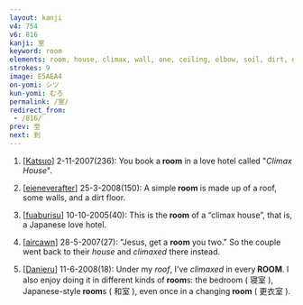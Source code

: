 ```yaml
---
layout: kanji
v4: 754
v6: 816
kanji: 室
keyword: room
elements: room, house, climax, wall, one, ceiling, elbow, soil, dirt, ground
strokes: 9
image: E5AEA4
on-yomi: シツ
kun-yomi: むろ
permalink: /室/
redirect_from:
 - /816/
prev: 至
next: 到
---
```


1) [<a href="http://kanji.koohii.com/profile/Katsuo">Katsuo</a>] 2-11-2007(236): You book a<strong> room</strong> in a love hotel called &quot;<em>Climax House</em>&quot;.

2) [<a href="http://kanji.koohii.com/profile/eieneverafter">eieneverafter</a>] 25-3-2008(150): A simple<strong> room</strong> is made up of a roof, some walls, and a dirt floor.

3) [<a href="http://kanji.koohii.com/profile/fuaburisu">fuaburisu</a>] 10-10-2005(40): This is the<strong> room</strong> of a “climax house”, that is, a Japanese love hotel.

4) [<a href="http://kanji.koohii.com/profile/aircawn">aircawn</a>] 28-5-2007(27): &quot;Jesus, get a <strong>room</strong> you two.&quot; So the couple went back to their <em>house</em> and <em>climaxed</em> there instead.

5) [<a href="http://kanji.koohii.com/profile/Danieru">Danieru</a>] 11-6-2008(18): Under my <em>roof</em>, I&#039;ve <em>climaxed</em> in every<strong> ROOM</strong>. I also enjoy doing it in different kinds of<strong> room</strong>s: the bedroom ( 寝室 ), Japanese-style<strong> room</strong>s ( 和室 ), even once in a changing<strong> room</strong> ( 更衣室 ).

